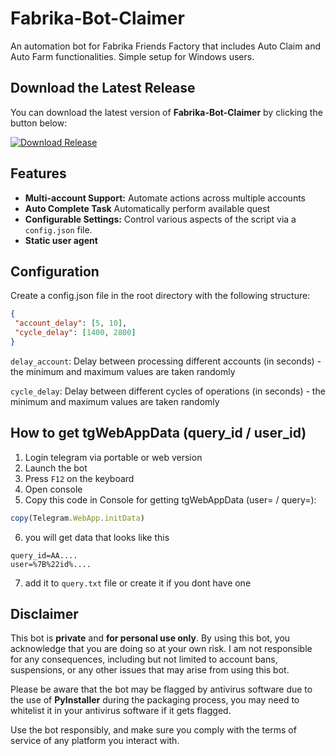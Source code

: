 # Fabrika-Bot-Claimer
An automation bot for Fabrika Friends Factory that includes Auto Claim and Auto Farm functionalities. Simple setup for Windows users.
## Download the Latest Release

You can download the latest version of **Fabrika-Bot-Claimer** by clicking the button below:

<a href="https://github.com/notadminn/Fabrika-Bot-Claimer/releases/tag/v1.0.0" target="_blank">
  <img src="https://img.shields.io/badge/Download-v1.0.0-blue?style=for-the-badge" alt="Download Release">
</a>

## Features

- **Multi-account Support:** Automate actions across multiple accounts
- **Auto Complete Task** Automatically perform available quest
- **Configurable Settings:** Control various aspects of the script via a `config.json` file.
- **Static user agent**

## Configuration
Create a config.json file in the root directory with the following structure:
   ```json
{
    "account_delay": [5, 10],
    "cycle_delay": [1400, 2800]
}
   ```

`delay_account`: Delay between processing different accounts (in seconds) - the minimum and maximum values are taken randomly

`cycle_delay`: Delay between different cycles of operations (in seconds) - the minimum and maximum values are taken randomly

## How to get tgWebAppData (query_id / user_id)

1. Login telegram via portable or web version
2. Launch the bot
3. Press `F12` on the keyboard 
4. Open console
5. Сopy this code in Console for getting tgWebAppData (user= / query=):

```javascript
copy(Telegram.WebApp.initData)
```

6. you will get data that looks like this

```
query_id=AA....
user=%7B%22id%....
```
7. add it to `query.txt` file or create it if you dont have one

## Disclaimer

This bot is **private** and **for personal use only**. By using this bot, you acknowledge that you are doing so at your own risk. I am not responsible for any consequences, including but not limited to account bans, suspensions, or any other issues that may arise from using this bot.

Please be aware that the bot may be flagged by antivirus software due to the use of **PyInstaller** during the packaging process,  you may need to whitelist it in your antivirus software if it gets flagged.

Use the bot responsibly, and make sure you comply with the terms of service of any platform you interact with.


